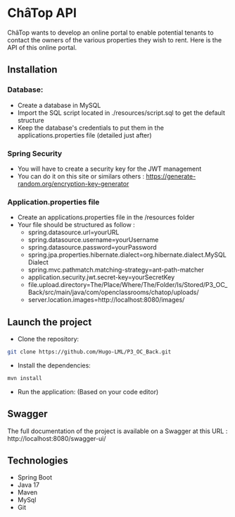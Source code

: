 # ChâTop API

ChâTop wants to develop an online portal to enable potential tenants to contact the owners of the various properties they wish to rent. Here is the API of this online portal.

## Installation

### Database:

- Create a database in MySQL
- Import the SQL script located in ./resources/script.sql to get the default structure
- Keep the database's credentials to put them in the applications.properties file (detailed just after)

### Spring Security

- You will have to create a security key for the JWT management
- You can do it on this site or similars others : https://generate-random.org/encryption-key-generator 

### Application.properties file

- Create an applications.properties file in the /resources folder
- Your file should be structured as follow :
  - spring.datasource.url=yourURL
  - spring.datasource.username=yourUsername
  - spring.datasource.password=yourPassword
  - spring.jpa.properties.hibernate.dialect=org.hibernate.dialect.MySQLDialect
  - spring.mvc.pathmatch.matching-strategy=ant-path-matcher
  - application.security.jwt.secret-key=yourSecretKey
  - file.upload.directory=The/Place/Where/The/Folder/Is/Stored/P3_OC_Back/src/main/java/com/openclassrooms/chatop/uploads/
  - server.location.images=http://localhost:8080/images/

## Launch the project

- Clone the repository:
```sh
git clone https://github.com/Hugo-LML/P3_OC_Back.git
```
- Install the dependencies:
```bash
mvn install
```
- Run the application:
(Based on your code editor)

## Swagger

The full documentation of the project is available on a Swagger at this URL : http://localhost:8080/swagger-ui/

## Technologies

- Spring Boot
- Java 17
- Maven
- MySql
- Git